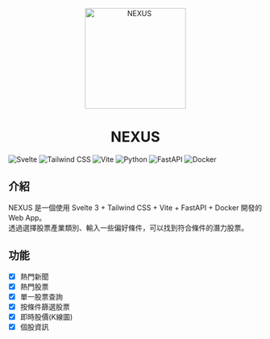 <!--
 * @Author: hibana2077 hibana2077@gmail.com
 * @Date: 2024-02-02 17:40:31
 * @LastEditors: hibana2077 hibana2077@gmaill.com
 * @LastEditTime: 2024-02-05 17:45:19
 * @FilePath: /nexus/README.md
 * @Description: 这是默认设置,请设置`customMade`, 打开koroFileHeader查看配置 进行设置: https://github.com/OBKoro1/koro1FileHeader/wiki/%E9%85%8D%E7%BD%AE
-->
<p align="center">
  <img src="https://raw.githubusercontent.com/hibana2077/nexus/main/public/logo.svg" alt="NEXUS" width="200" />
</p>

<h1 align="center">NEXUS</h1>

![Svelte](https://img.shields.io/badge/Svelte-FF3E00?style=for-the-badge&logo=svelte&logoColor=white)
![Tailwind CSS](https://img.shields.io/badge/Tailwind_CSS-38B2AC?style=for-the-badge&logo=tailwind-css&logoColor=white)
![Vite](https://img.shields.io/badge/Vite-646CFF?style=for-the-badge&logo=vite&logoColor=white)
![Python](https://img.shields.io/badge/Python-3776AB?style=for-the-badge&logo=python&logoColor=white)
![FastAPI](https://img.shields.io/badge/FastAPI-009688?style=for-the-badge&logo=fastapi&logoColor=white)
![Docker](https://img.shields.io/badge/Docker-2496ED?style=for-the-badge&logo=docker&logoColor=white)

## 介紹

NEXUS 是一個使用 Svelte 3 + Tailwind CSS + Vite + FastAPI + Docker 開發的 Web App。</br>
透過選擇股票產業類別、輸入一些偏好條件，可以找到符合條件的潛力股票。</br>

## 功能

- [x] 熱門新聞
- [x] 熱門股票
- [x] 單一股票查詢
- [x] 按條件篩選股票
- [x] 即時股價(K線圖)
- [x] 個股資訊